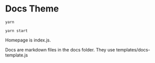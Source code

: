 # Docs Theme

`yarn`

`yarn start`

Homepage is index.js. 

Docs are markdown files in the docs folder. They use templates/docs-template.js
